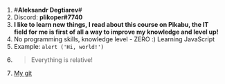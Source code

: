 1. #**Aleksandr Degtiarev**#
2. Discord: **plikoper#7740**
3. **I like to learn new things, I read about this course on Pikabu, the IT field for me is first of all a way to improve my knowledge and level up!**
4. No programming skills, knowledge level - ZERO :) Learning JavaScript
5. Example: `alert ('Hi, world!')`
6. >Everything is relative!
7. [My git](https://github.com/plikoper)